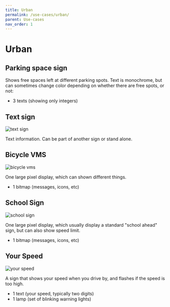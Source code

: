 ```yaml
---
title: Urban
permalink: /use-cases/urban/
parent: Use-cases
nav_order: 1
---
```


# Urban
## Parking space sign
Shows free spaces left at different parking spots. Text is monochrome, but can sometimes change color depending on whether there are free spots, or not:
- 3 texts (showing only integers)

## Text sign
![text sign]({{site.url}}/assets/images/text_sign.png)

Text information. Can be part of another sign or stand alone.

## Bicycle VMS
![bicycle vms]({{site.url}}/assets/images/bicycle_vms.png)

One large pixel display, which can shown different things.
- 1 bitmap (messages, icons, etc)

## School Sign
![school sign]({{site.url}}/assets/images/school_sign.png)

One large pixel display, which usually display a standard "school ahead" sign, but can also show speed limit.
- 1 bitmap (messages, icons, etc)

## Your Speed
![your speed]({{site.url}}/assets/images/your_speed.png)

A sign that shows your speed when you drive by, and flashes if the speed is too high.
- 1 text (your speed, typically two digits)
- 1 lamp (set of blinking warning lights)
